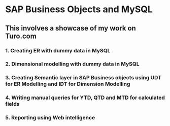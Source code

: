 # SAP Business Objects and MySQL
## This involves a showcase of my work on Turo.com
  ### 1. Creating ER with dummy data in MySQL
  ### 2. Dimensional modelling with dummy data in MySQL
  ### 3. Creating Semantic layer in SAP Business objects using UDT for ER Modelling and IDT for Dimension Modelling
  ### 4. Writing manual queries for YTD, QTD and MTD for calculated fields
  ### 5. Reporting using Web intelligence  
